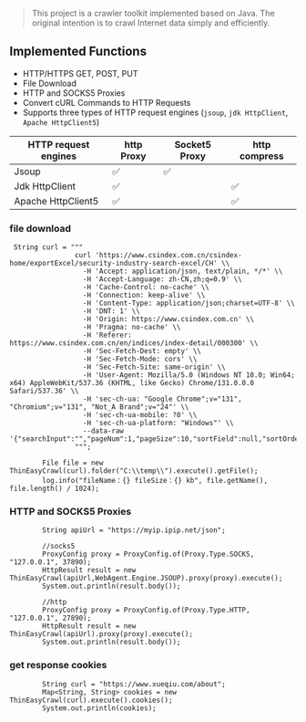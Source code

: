 > This project is a crawler toolkit implemented based on Java. The original intention is to crawl Internet data simply
> and efficiently.

## Implemented Functions

- HTTP/HTTPS GET, POST, PUT
- File Download
- HTTP and SOCKS5 Proxies
- Convert cURL Commands to HTTP Requests
- Supports three types of HTTP request engines (`jsoup`, `jdk HttpClient`, `Apache HttpClient5`)

| HTTP request engines | http Proxy | Socket5 Proxy | http compress |
|----------------------|------------|---------------|---------------|
| Jsoup                | &#x2705;   | &#x2705;      |               |
| Jdk HttpClient       | &#x2705;   |               | &#x2705;      |
| Apache HttpClient5   | &#x2705;   |               | &#x2705;      |

### file download

```
 String curl = """
                curl 'https://www.csindex.com.cn/csindex-home/exportExcel/security-industry-search-excel/CH' \\
                  -H 'Accept: application/json, text/plain, */*' \\
                  -H 'Accept-Language: zh-CN,zh;q=0.9' \\
                  -H 'Cache-Control: no-cache' \\
                  -H 'Connection: keep-alive' \\
                  -H 'Content-Type: application/json;charset=UTF-8' \\
                  -H 'DNT: 1' \\
                  -H 'Origin: https://www.csindex.com.cn' \\
                  -H 'Pragma: no-cache' \\
                  -H 'Referer: https://www.csindex.com.cn/en/indices/index-detail/000300' \\
                  -H 'Sec-Fetch-Dest: empty' \\
                  -H 'Sec-Fetch-Mode: cors' \\
                  -H 'Sec-Fetch-Site: same-origin' \\
                  -H 'User-Agent: Mozilla/5.0 (Windows NT 10.0; Win64; x64) AppleWebKit/537.36 (KHTML, like Gecko) Chrome/131.0.0.0 Safari/537.36' \\
                  -H 'sec-ch-ua: "Google Chrome";v="131", "Chromium";v="131", "Not_A Brand";v="24"' \\
                  -H 'sec-ch-ua-mobile: ?0' \\
                  -H 'sec-ch-ua-platform: "Windows"' \\
                  --data-raw '{"searchInput":"","pageNum":1,"pageSize":10,"sortField":null,"sortOrder":null}'
                """;

        File file = new ThinEasyCrawl(curl).folder("C:\\temp\\").execute().getFile();
        log.info("fileName：{} fileSize：{} kb", file.getName(), file.length() / 1024);
```

### HTTP and SOCKS5 Proxies

```
        String apiUrl = "https://myip.ipip.net/json";
        
        //socks5
        ProxyConfig proxy = ProxyConfig.of(Proxy.Type.SOCKS, "127.0.0.1", 37890);
        HttpResult result = new ThinEasyCrawl(apiUrl,WebAgent.Engine.JSOUP).proxy(proxy).execute();
        System.out.println(result.body());
        
        //http
        ProxyConfig proxy = ProxyConfig.of(Proxy.Type.HTTP, "127.0.0.1", 27890);
        HttpResult result = new ThinEasyCrawl(apiUrl).proxy(proxy).execute();
        System.out.println(result.body());
```

### get response cookies

```
        String curl = "https://www.xueqiu.com/about";
        Map<String, String> cookies = new ThinEasyCrawl(curl).execute().cookies();
        System.out.println(cookies);
```







